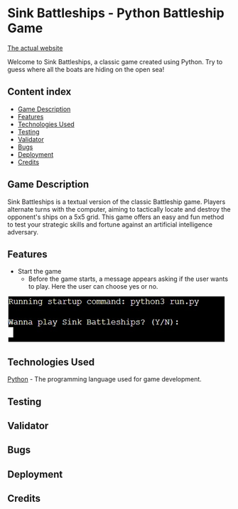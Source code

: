 # Sink Battleships - Python Battleship Game

[The actual website](https://sink-battleships-0da166920aef.herokuapp.com/)

Welcome to Sink Battleships, a classic game created using Python. Try to guess where all the boats are hiding on the open sea!

## Content index

- [Game Description](#game-description)
- [Features](#features)
- [Technologies Used](#technologies-used)
- [Testing](#testing)
- [Validator](#validator)
- [Bugs](#bugs)
- [Deployment](#deployment)
- [Credits](#credits)

## Game Description

Sink Battleships is a textual version of the classic Battleship game. Players alternate turns with the computer, aiming to tactically locate and destroy the opponent's ships on a 5x5 grid. This game offers an easy and fun method to test your strategic skills and fortune against an artificial intelligence adversary.

## Features

- Start the game
    - Before the game starts, a message appears asking if the user wants to play. Here the user can choose yes or no.

<img src="docs/images/start.jpg">

## Technologies Used

[Python](https://www.python.org/)  -  The programming language used for game development.

## Testing

## Validator

## Bugs

## Deployment

## Credits